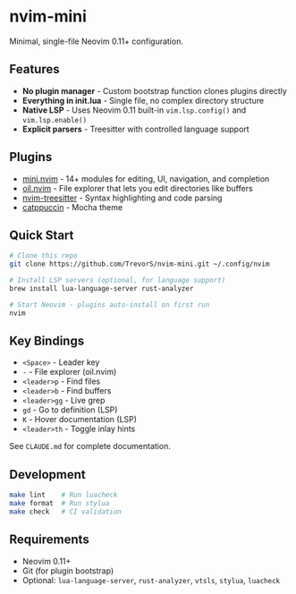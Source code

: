 # nvim-mini

Minimal, single-file Neovim 0.11+ configuration.

## Features

- **No plugin manager** - Custom bootstrap function clones plugins directly
- **Everything in init.lua** - Single file, no complex directory structure
- **Native LSP** - Uses Neovim 0.11 built-in `vim.lsp.config()` and `vim.lsp.enable()`
- **Explicit parsers** - Treesitter with controlled language support

## Plugins

- [mini.nvim](https://github.com/echasnovski/mini.nvim) - 14+ modules for editing, UI, navigation, and completion
- [oil.nvim](https://github.com/stevearc/oil.nvim) - File explorer that lets you edit directories like buffers
- [nvim-treesitter](https://github.com/nvim-treesitter/nvim-treesitter) - Syntax highlighting and code parsing
- [catppuccin](https://github.com/catppuccin/nvim) - Mocha theme

## Quick Start

```bash
# Clone this repo
git clone https://github.com/TrevorS/nvim-mini.git ~/.config/nvim

# Install LSP servers (optional, for language support)
brew install lua-language-server rust-analyzer

# Start Neovim - plugins auto-install on first run
nvim
```

## Key Bindings

- `<Space>` - Leader key
- `-` - File explorer (oil.nvim)
- `<leader>p` - Find files
- `<leader>b` - Find buffers
- `<leader>gg` - Live grep
- `gd` - Go to definition (LSP)
- `K` - Hover documentation (LSP)
- `<leader>th` - Toggle inlay hints

See `CLAUDE.md` for complete documentation.

## Development

```bash
make lint    # Run luacheck
make format  # Run stylua
make check   # CI validation
```

## Requirements

- Neovim 0.11+
- Git (for plugin bootstrap)
- Optional: `lua-language-server`, `rust-analyzer`, `vtsls`, `stylua`, `luacheck`

